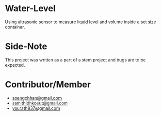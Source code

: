 # Water-Level
Using ultrasonic sensor to measure liquid level and volume inside a set size container.
# Side-Note
This project was written as a part of a stem project and bugs are to be expected.
# Contributor/Member
- soengchhan@gmail.com
- samithidhkoeut@gmail.com
- yourath837@gmail.com
